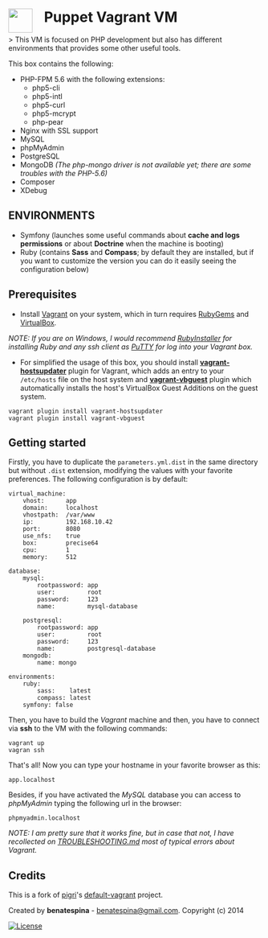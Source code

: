 <h1>
    <a href="url"><img src="http://upload.wikimedia.org/wikipedia/commons/8/87/Vagrant.png" align="left" height="48" ></a>
    &nbsp;&nbsp;
    Puppet Vagrant VM
</h1>
> This VM is focused on PHP development but also has different environments that provides some other useful tools.

This box contains the following:
* PHP-FPM 5.6 with the following extensions:
    - php5-cli
    - php5-intl
    - php5-curl
    - php5-mcrypt
    - php-pear
* Nginx with SSL support
* MySQL
* phpMyAdmin
* PostgreSQL
* MongoDB *(The php-mongo driver is not available yet; there are some troubles with the PHP-5.6)*
* Composer
* XDebug

ENVIRONMENTS
------------
* Symfony (launches some useful commands about **cache and logs permissions** or about **Doctrine** when the machine is booting)
* Ruby (contains **Sass** and **Compass**; by default they are installed, but if you want to customize the version you can do it easily seeing the configuration below)

Prerequisites
-------------

* Install [Vagrant](http://docs.vagrantup.com/v2/installation/index.html) on your system, which in turn requires [RubyGems](https://rubygems.org/pages/download) and [VirtualBox](https://www.virtualbox.org/wiki/Downloads).

*NOTE: If you are on Windows, I would recommend [RubyInstaller](http://rubyinstaller.org/) for installing Ruby and any ssh client as [PuTTY](http://www.chiark.greenend.org.uk/~sgtatham/putty/download.html) for log into your Vagrant box.*

* For simplified the usage of this box, you should install **[vagrant-hostsupdater](https://github.com/cogitatio/vagrant-hostsupdater)** plugin for Vagrant, which adds an entry to your `/etc/hosts` file on the host system and **[vagrant-vbguest](https://github.com/dotless-de/vagrant-vbguest)** plugin which automatically installs the host's VirtualBox Guest Additions on the guest system.
```
vagrant plugin install vagrant-hostsupdater
vagrant plugin install vagrant-vbguest
```
    

Getting started
---------------

Firstly, you have to duplicate the `parameters.yml.dist` in the same directory but without `.dist`
extension, modifying the values with your favorite preferences. The following configuration is by default:

```
virtual_machine:
    vhost:      app
    domain:     localhost
    vhostpath:  /var/www
    ip:         192.168.10.42
    port:       8080
    use_nfs:    true
    box:        precise64
    cpu:        1
    memory:     512

database:
    mysql:
        rootpassword: app
        user:         root
        password:     123
        name:         mysql-database

    postgresql:
        rootpassword: app
        user:         root
        password:     123
        name:         postgresql-database
    mongodb:
        name: mongo

environments:
    ruby:
        sass:    latest
        compass: latest
    symfony: false
```

Then, you have to build the *Vagrant* machine and then, you have to connect via **ssh** to the VM with the following commands:

    vagrant up
    vagran ssh

That's all! Now you can type your hostname in your favorite browser as this:

    app.localhost

Besides, if you have activated the *MySQL* database you can access to *phpMyAdmin* typing the following url in the browser:

    phpmyadmin.localhost

*NOTE: I am pretty sure that it works fine, but in case that not, I have recollected on [TROUBLESHOOTING.md](https://github.com/benatespina/default-vagrant/blob/master/TROUBLESHOOTING.md) most of typical errors about Vagrant.*

    
Credits
-------
This is a fork of [pigri](https://github.com/pigri)'s
[default-vagrant](https://github.com/pigri/default-vagrant) project.

Created by **benatespina** - [benatespina@gmail.com](mailto:benatespina@gmail.com).
Copyright (c) 2014

[![License](http://img.shields.io/:license-mit-green.svg)](http://doge.mit-license.org)

